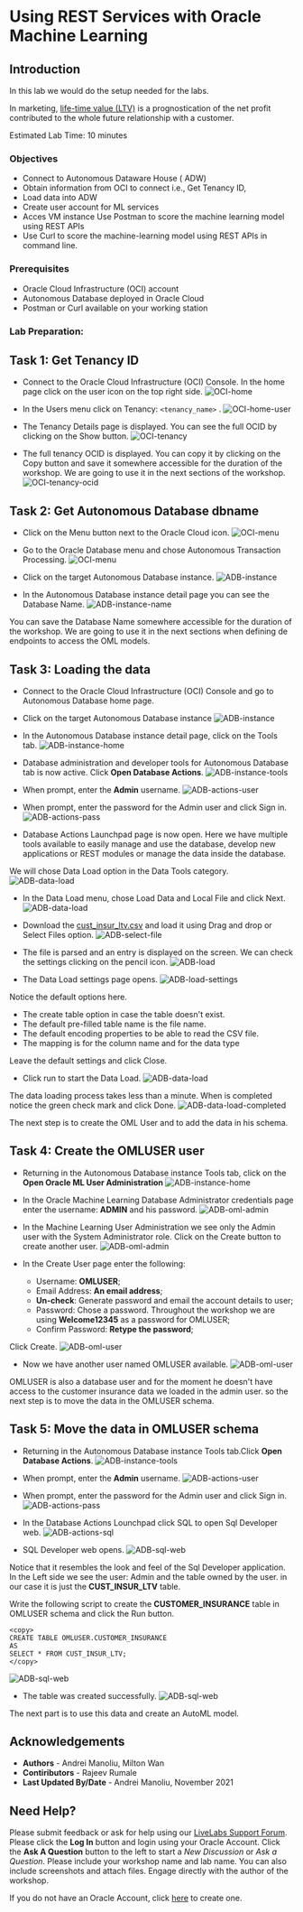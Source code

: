 # Using REST Services with Oracle Machine Learning

## Introduction

In this lab we would do the setup needed for the labs.

In marketing, [life-time value (LTV)](https://en.wikipedia.org/wiki/Customer_lifetime_value) is a prognostication of the net profit contributed to the whole future relationship with a customer.

Estimated Lab Time: 10 minutes

### Objectives
*	Connect to Autonomous Dataware House ( ADW)
*	Obtain information from OCI to connect i.e., Get Tenancy ID,
* Load data into ADW
*	Create user account for ML services
*	Acces VM instance Use Postman to score the machine learning model using REST APIs  
*	Use Curl to score the machine-learning model using REST APIs in command line.

### Prerequisites
* Oracle Cloud Infrastructure (OCI) account
* Autonomous Database deployed in Oracle Cloud
* Postman or Curl available on your working station

### Lab Preparation:


## Task 1: Get Tenancy ID

* Connect to the Oracle Cloud Infrastructure (OCI) Console. In the home page click on the user icon on the top right side.
![OCI-home](images/prerequisites-screenshot-X01.jpg)

* In the Users menu click on Tenancy: `<tenancy_name>` .
![OCI-home-user](images/prerequisites-screenshot-X02.jpg)

* The Tenancy Details page is displayed. You can see the full OCID by clicking on the Show button.
![OCI-tenancy](images/prerequisites-screenshot-X03.jpg)

* The full tenancy OCID is displayed. You can copy it by clicking on the Copy button and save it somewhere accessible for the duration of the workshop. We are going to use it in the next sections of the workshop.
![OCI-tenancy-ocid](images/prerequisites-screenshot-X04.jpg)


## Task 2: Get Autonomous Database dbname

* Click on the Menu button next to the Oracle Cloud icon.
![OCI-menu](images/prerequisites-screenshot-X05.jpg)

* Go to the Oracle Database menu and chose Autonomous Transaction Processing.
![OCI-menu](images/prerequisites-screenshot-X06.jpg)

* Click on the target Autonomous Database instance.
![ADB-instance](images/prerequisites-screenshot-1.jpg)

* In the Autonomous Database instance detail page you can see the Database Name.
![ADB-instance-name](images/prerequisites-screenshot-X07.jpg)

You can save the Database Name somewhere accessible for the duration of the workshop. We are going to use it in the next sections when defining de endpoints to access the OML models.



## Task 3: Loading the data

* Connect to the Oracle Cloud Infrastructure (OCI) Console and go to Autonomous Database home page.
* Click on the target Autonomous Database instance
![ADB-instance](images/prerequisites-screenshot-1.jpg)

* In the Autonomous Database instance detail page, click on the Tools tab.
![ADB-instance-home](images/prerequisites-screenshot-2.jpg)

* Database administration and developer tools for Autonomous Database tab is now active. Click **Open Database Actions**.
![ADB-instance-tools](images/prerequisites-screenshot-3.jpg)

* When prompt, enter the **Admin** username.
![ADB-actions-user](images/prerequisites-screenshot-4.jpg)

* When prompt, enter the password for the Admin user and click Sign in.
![ADB-actions-pass](images/prerequisites-screenshot-5.jpg)

* Database Actions Launchpad page is now open. Here we have multiple tools available to easily manage and use the database, develop new applications or REST modules or manage the data inside the database.

 We will chose Data Load option in the Data Tools category.
![ADB-data-load](images/prerequisites-screenshot-6.jpg)

* In the Data Load menu, chose Load Data and Local File and click Next.
![ADB-data-load](images/prerequisites-screenshot-7.jpg)

* Download the [cust\_insur\_ltv.csv](https://objectstorage.eu-frankfurt-1.oraclecloud.com/p/NIPrIgDVBKsOBi_xnF5_ZHWAnlilwwnUbrgQbUA24iupm6ryoNkvp_KZ9qywzpQE/n/oraclepartnersas/b/ADB_Stage/o/cust_insur_ltv.csv) and load it using Drag and drop or Select Files option.
![ADB-select-file](images/prerequisites-screenshot-8.jpg)

* The file is parsed and an entry is displayed on the screen. We can check the settings clicking on the pencil icon.
![ADB-load](images/prerequisites-screenshot-9.jpg)

* The Data Load settings page opens.
![ADB-load-settings](images/prerequisites-screenshot-10.jpg)

Notice the default options here.
 - The create table option in case the table doesn't exist.
 - The default pre-filled table name is the file name.
 - The default encoding properties to be able to read the CSV file.
 - The mapping is for the column name and for the data type

Leave the default settings and click Close.

* Click run to start the Data Load.
![ADB-data-load](images/prerequisites-screenshot-11.jpg)

The data loading process takes less than a minute. When is completed notice the green check mark and click Done.
![ADB-data-load-completed](images/prerequisites-screenshot-12.jpg)

The next step is to create the OML User and to add the data in his schema.

## Task 4:  Create the OMLUSER user

* Returning in the Autonomous Database instance Tools tab, click on the **Open Oracle ML User Administration**
![ADB-instance-home](images/prerequisites-screenshot-13.jpg)

* In the Oracle Machine Learning Database Administrator credentials page enter the username: **ADMIN** and his password.
![ADB-oml-admin](images/prerequisites-screenshot-14.jpg)

* In the Machine Learning User Administration  we see only the Admin user with the System Administrator role. Click on the Create button to create another user.
![ADB-oml-admin](images/prerequisites-screenshot-15.jpg)

* In the Create User page enter the following:


    - Username: **OMLUSER**;
    - Email Address: **An email address**;
    - **Un-check**: Generate password and email the account details to user;
    - Password: Chose a password. Throughout the workshop we are using **Welcome12345** as a password for OMLUSER;
    - Confirm Password: **Retype the password**;


Click Create.
![ADB-oml-user](images/prerequisites-screenshot-16.jpg)

* Now we have another user named OMLUSER available.
![ADB-oml-user](images/prerequisites-screenshot-17.jpg)

OMLUSER is also a database user and for the moment he doesn't have access to the customer insurance data we loaded in the admin user. so the next step is to move the data in the OMLUSER schema.



## Task 5:  Move the data in OMLUSER schema

* Returning in the Autonomous Database instance Tools tab.Click **Open Database Actions**.
![ADB-instance-tools](images/prerequisites-screenshot-3.jpg)

* When prompt, enter the **Admin** username.
![ADB-actions-user](images/prerequisites-screenshot-4.jpg)

* When prompt, enter the password for the Admin user and click Sign in.
![ADB-actions-pass](images/prerequisites-screenshot-5.jpg)

* In the Database Actions Lounchpad click SQL to open Sql Developer web.
![ADB-actions-sql](images/prerequisites-screenshot-18.jpg)

* SQL Developer web opens.
![ADB-sql-web](images/prerequisites-screenshot-19.jpg)

Notice that it resembles the look and feel of the Sql Developer application. In the Left side we see the user: Admin and the table owned by the user. in our case it is just the **CUST\_INSUR\_LTV** table.

Write the following script to create the **CUSTOMER_INSURANCE** table in OMLUSER schema and click the Run button.

````
<copy>
CREATE TABLE OMLUSER.CUSTOMER_INSURANCE
AS
SELECT * FROM CUST_INSUR_LTV;
</copy>
````
![ADB-sql-web](images/prerequisites-screenshot-20.jpg)

* The table was created successfully.
![ADB-sql-web](images/prerequisites-screenshot-21.jpg)

The next part is to use this data and create an AutoML model.


## Acknowledgements
* **Authors** -  Andrei Manoliu, Milton Wan
* **Contiributors** - Rajeev Rumale
* **Last Updated By/Date** -  Andrei Manoliu, November 2021

## Need Help?
Please submit feedback or ask for help using our [LiveLabs Support Forum](https://community.oracle.com/tech/developers/categories/livelabsdiscussions). Please click the **Log In** button and login using your Oracle Account. Click the **Ask A Question** button to the left to start a *New Discussion* or *Ask a Question*.  Please include your workshop name and lab name.  You can also include screenshots and attach files.  Engage directly with the author of the workshop.

If you do not have an Oracle Account, click [here](https://profile.oracle.com/myprofile/account/create-account.jspx) to create one.
